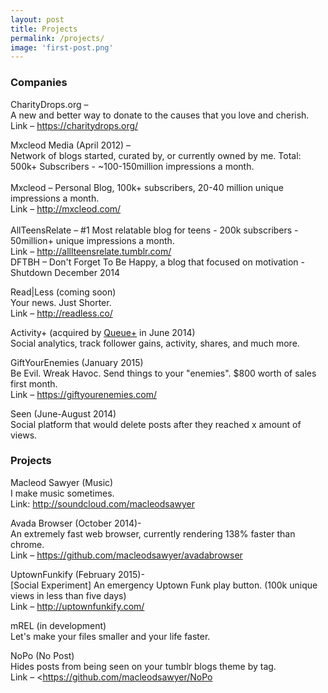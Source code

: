 ```yaml
---
layout: post
title: Projects
permalink: /projects/
image: 'first-post.png'
--- 
```

  
### Companies
  
CharityDrops.org &#8211;<br>
A new and better way to donate to the causes that you love and cherish.<br>
Link &#8211; <https://charitydrops.org/>

Mxcleod Media (April 2012) &#8211;<br>
Network of blogs started, curated by, or currently owned by me. Total: 500k+ Subscribers - ~100-150million impressions a month.<br><br>
Mxcleod &#8211; Personal Blog, 100k+ subscribers, 20-40 million unique impressions a month.<br>
Link &#8211; <http://mxcleod.com/><br><br>
AllTeensRelate &#8211; #1 Most relatable blog for teens - 200k subscribers - 50million+ unique impressions a month.<br>
Link &#8211; <http://alllteensrelate.tumblr.com/><br>
DFTBH &#8211; Don't Forget To Be Happy, a blog that focused on motivation - Shutdown December 2014<br>

Read|Less (coming soon)<br>
Your news. Just Shorter.<br>
Link &#8211; <http://readless.co/>

Activity+ (acquired by <a href="http://qplus.io">Queue+</a> in June 2014)<br>
Social analytics, track follower gains, activity, shares, and much more.

GiftYourEnemies (January 2015)<br>
Be Evil. Wreak Havoc. Send things to your "enemies". $800 worth of sales first month.<br>
Link &#8211; <https://giftyourenemies.com/>

Seen (June-August 2014)<br>
Social platform that would delete posts after they reached x amount of views.


### Projects

Macleod Sawyer (Music)<br>
I make music sometimes.<br>
Link: <http://soundcloud.com/macleodsawyer>

Avada Browser (October 2014)-<br>
An extremely fast web browser, currently rendering 138% faster than chrome.<br>
Link &#8211; <https://github.com/macleodsawyer/avadabrowser>

UptownFunkify (February 2015)-<br>
[Social Experiment] An emergency Uptown Funk play button. (100k unique views in less than five days)<br>
Link &#8211; <http://uptownfunkify.com/><br>

mREL (in development)<br>
Let's make your files smaller and your life faster.<br>

NoPo (No Post)<br>
Hides posts from being seen on your tumblr blogs theme by tag.<br>
Link &#8211; <https://github.com/macleodsawyer/NoPo